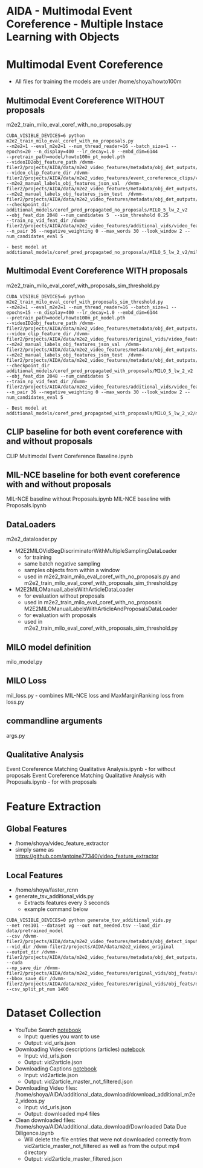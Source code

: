# AIDA - Multimodal Event Coreference - Multiple Instace Learning with Objects


# Multimodal Event Coreference 

- All files for training the models are under /home/shoya/howto100m

## Multimodal Event Coreference WITHOUT proposals
m2e2_train_milo_eval_coref_with_no_proposals.py
 ``` 
CUDA_VISIBLE_DEVICES=6 python m2e2_train_milo_eval_coref_with_no_proposals.py 
--m2e2=1 --eval_m2e2=1 --num_thread_reader=16 --batch_size=1 --epochs=20 --n_display=400 --lr_decay=1.0 --embd_dim=6144 
--pretrain_path=model/howto100m_pt_model.pth 
--videoID2obj_feature_path /dvmm-filer2/projects/AIDA/data/m2e2_video_features/metadata/obj_det_outputs/additional_vids/ten_feats_per_frame/additional_vids2all_ASRs.json 
--video_clip_feature_dir /dvmm-filer2/projects/AIDA/data/m2e2_video_features/event_coreference_clips/video_feats 
--m2e2_manual_labels_obj_features_json_val  /dvmm-filer2/projects/AIDA/data/m2e2_video_features/metadata/obj_det_outputs/event_coreference_clips/m2e2_obj_detections_event_coreference_with_all_article_sentences_event_coref_propagated_val.json 
--m2e2_manual_labels_obj_features_json_test  /dvmm-filer2/projects/AIDA/data/m2e2_video_features/metadata/obj_det_outputs/event_coreference_clips/m2e2_obj_detections_event_coreference_with_all_article_sentences_event_coref_propagated_test.json 
--checkpoint_dir additional_models/coref_pred_propagated_no_proposals/MILO_5_lw_2_v2 
--obj_feat_dim 2048 --num_candidates 5  --sim_threshold 0.25 
--train_np_vid_feat_dir /dvmm-filer2/projects/AIDA/data/m2e2_video_features/additional_vids/video_feats 
--n_pair 36 --negative_weighting 0 --max_words 30 --look_window 2 --num_candidates_eval 5
 ``` 
	- best model at additional_models/coref_pred_propagated_no_proposals/MILO_5_lw_2_v2/milo_20.pth

## Multimodal Event Coreference WITH proposals
m2e2_train_milo_eval_coref_with_proposals_sim_threshold.py
 ``` 
CUDA_VISIBLE_DEVICES=6 python m2e2_train_milo_eval_coref_with_proposals_sim_threshold.py 
--m2e2=1 --eval_m2e2=1 --num_thread_reader=16 --batch_size=1 --epochs=15 --n_display=400 --lr_decay=1.0 --embd_dim=6144 
--pretrain_path=model/howto100m_pt_model.pth 
--videoID2obj_feature_path /dvmm-filer2/projects/AIDA/data/m2e2_video_features/metadata/obj_det_outputs/additional_vids/ten_feats_per_frame/additional_vids2all_ASRs.json 
--video_clip_feature_dir /dvmm-filer2/projects/AIDA/data/m2e2_video_features/original_vids/video_feats 
--m2e2_manual_labels_obj_features_json_val  /dvmm-filer2/projects/AIDA/data/m2e2_video_features/metadata/obj_det_outputs/event_coreference_clips/m2e2_all_event_coreference_pairs_with_entire_duration_features_event_coref_propagated_val.json 
--m2e2_manual_labels_obj_features_json_test  /dvmm-filer2/projects/AIDA/data/m2e2_video_features/metadata/obj_det_outputs/event_coreference_clips/m2e2_all_event_coreference_pairs_with_entire_duration_features_event_coref_propagated_test.json 
--checkpoint_dir additional_models/coref_pred_propagated_with_proposals/MILO_5_lw_2_v2 
--obj_feat_dim 2048 --num_candidates 5 
--train_np_vid_feat_dir /dvmm-filer2/projects/AIDA/data/m2e2_video_features/additional_vids/video_feats 
--n_pair 36 --negative_weighting 0 --max_words 30 --look_window 2 --num_candidates_eval 5
 ``` 
	- Best model at additional_models/coref_pred_propagated_with_proposals/MILO_5_lw_2_v2/milo_9.pth

## CLIP baseline for both event coreference with and without proposals
CLIP Multimodal Event Coreference Baseline.ipynb

## MIL-NCE baseline for both event coreference with and without proposals
MIL-NCE baseline without Proposals.ipynb
MIL-NCE baseline with Proposals.ipynb 


## DataLoaders
m2e2_dataloader.py
- M2E2MILOVidSegDiscriminatorWithMultipleSamplingDataLoader  
	- for training
	- same batch negative sampling
	- samples objects from within a window 
	- used in m2e2_train_milo_eval_coref_with_no_proposals.py and m2e2_train_milo_eval_coref_with_proposals_sim_threshold.py
- M2E2MILOManualLabelsWithArticleDataLoader
	- for evaluation without proposals
	- used in m2e2_train_milo_eval_coref_with_no_proposals
M2E2MILOManualLabelsWithArticleAndProposalsDataLoader
	- for evaluation with proposals
	- used in m2e2_train_milo_eval_coref_with_proposals_sim_threshold.py

## MILO model definition
milo_model.py

## MILO Loss
mil_loss.py 
	- combines MIL-NCE loss and MaxMarginRanking loss from loss.py 

## commandline arguments
args.py

## Qualitative Analysis 
Event Coreference Matching Qualitative Analysis.ipynb 
	- for without proposals
Event Coreference Matching Qualitative Analysis with Proposals.ipynb
	- for with proposals 


# Feature Extraction  
## Global Features
- /home/shoya/video_feature_extractor 
- simply same as https://github.com/antoine77340/video_feature_extractor

## Local Features
- /home/shoya/faster_rcnn
- generate_tsv_additional_vids.py
	- Extracts features every 3 seconds
	- example command below 
 ``` 
CUDA_VISIBLE_DEVICES=0 python generate_tsv_additional_vids.py 
--net res101 --dataset vg --out not_needed.tsv --load_dir data/pretrained_model 
--csv /dvmm-filer2/projects/AIDA/data/m2e2_video_features/metadata/obj_detect_input_files/original_vids_entire_duration/1400_1600.csv 
--vid_dir /dvmm-filer2/projects/AIDA/data/m2e2_videos_original 
--output_dir /dvmm-filer2/projects/AIDA/data/m2e2_video_features/metadata/obj_det_outputs/original_vids/duration_all/feat_per_3_sec 
--cuda 
--np_save_dir /dvmm-filer2/projects/AIDA/data/m2e2_video_features/original_vids/obj_feats/duration_all/feat_per_3_sec/features 
--bbox_save_dir /dvmm-filer2/projects/AIDA/data/m2e2_video_features/original_vids/obj_feats/duration_all/feat_per_3_sec/bbox 
--csv_split_pt_num 1400
 ``` 

# Dataset Collection 
- YouTube Search [notebook](https://colab.research.google.com/drive/1WAf77lCMIOR_XhXw_zCGm0441p7ev8_5?usp=sharing)
	- Input: queries you want to use
	- Output: vid_urls.json
- Downloading Video descriptions (articles) [notebook](https://colab.research.google.com/drive/1bwrK71atOTaWZRk0NXqW80NcBmlrBiid?usp=sharing)
	- Input: vid_urls.json 
	- Output: vid2article.json
- Downloading Captions [notebook](https://colab.research.google.com/drive/1OUlkByu5V2gDEBYpkTmILpwvNjig9DDh?usp=sharing)
	- Input: vid2article.json
	- Output: vid2article_master_not_filtered.json
- Downloading Video files: /home/shoya/AIDA/additional_data_download/download_additional_m2e2_videos.py
	- Input: vid_urls.json
	- Output: downloaded mp4 files
- Clean downloaded files: /home/shoya/AIDA/additional_data_download/Downloaded Data Due Diligence.ipynb
	- Will delete the file entries that were not downloaded correctly from vid2article_master_not_filtered as well as from the output mp4 directory
	- Output: vid2article_master_filtered.json

